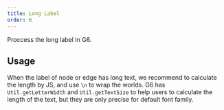 ```yaml
---
title: Long Label
order: 6
---
```


Proccess the long label in G6.

## Usage

When the label of node or edge has long text, we recommend to calculate the length by JS, and use `\n` to wrap the worlds. G6 has `Util.getLetterWidth` and `Util.getTextSize` to help users to calculate the length of the text, but they are only precise for default font family.
